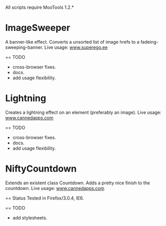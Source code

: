 All scripts require MooTools 1.2.*

ImageSweeper
============

A banner-like effect. Converts a unsorted list of image hrefs to a fadeing-sweeping-banner.
Live usage: www.superego.ee

== TODO
 + cross-browser fixes.
 + docs.
 + add usage flexibility.


Lightning
=========

Creates a lightning effect on an element (preferably an image).
Live usage: www.cannedapps.com

== TODO
 + cross-browser fixes.
 + docs.
 + add usage flexibility.


NiftyCountdown
==============

Extends an existent class Countdown. Adds a pretty nice finish to the countdown.
Live usage: www.cannedapps.com

== Status
Tested in Firefox/3.0.4, IE6.

== TODO
 + add stylesheets.

